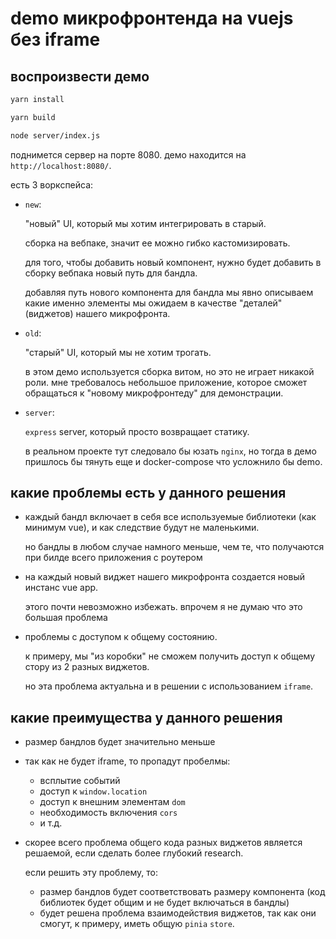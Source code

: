 # demo микрофронтенда на vuejs без iframe

## воспроизвести демо
```sh
yarn install
```
```sh
yarn build
```
```sh
node server/index.js
```
поднимется сервер на порте 8080.
демо находится на `http://localhost:8080/`.


есть 3 воркспейса:
- `new`:

  "новый" UI, который мы хотим интегрировать в старый.

  сборка на вебпаке, значит ее можно гибко кастомизировать.

  для того, чтобы добавить новый компонент, нужно будет добавить в сборку вебпака новый путь для бандла.

  добавляя путь нового компонента для бандла мы явно описываем 
  какие именно элементы мы ожидаем в качестве "деталей"(виджетов) нашего микрофронта.


- `old`:
  
  "старый" UI, который мы не хотим трогать.

  в этом демо используется сборка витом, но это не играет никакой роли.
  мне требовалось небольшое приложение, которое сможет обращаться к "новому микрофронтеду" для демонстрации.


- `server`:
  
  `express` server, который просто возвращает статику.

  в реальном проекте тут следовало бы юзать `nginx`, но тогда в демо пришлось бы тянуть еще и docker-compose
  что усложнило бы demo.


## какие проблемы есть у данного решения

- каждый бандл включает в себя все используемые библиотеки (как минимум vue),
  и как следствие будут не маленькими.

  но бандлы в любом случае намного меньше, чем те, что получаются при билде всего приложения с роутером


- на каждый новый виджет нашего микрофронта создается новый инстанс vue app.
  
  этого почти невозможно избежать.
  впрочем я не думаю что это большая проблема


- проблемы с доступом к общему состоянию.

  к примеру, мы "из коробки" не сможем получить доступ к общему стору из 2 разных виджетов.

  но эта проблема актуальна и в решении с использованием `iframe`.



## какие преимущества у данного решения

- размер бандлов будет значительно меньше

- так как не будет iframe, то пропадут пробелмы:
  - всплытие событий
  - доступ к `window.location`
  - доступ к внешним элементам `dom`
  - необходимость включения `cors`
  - и т.д.

- скорее всего проблема общего кода разных виджетов является решаемой, если сделать более глубокий research.

  если решить эту проблему, то:
  - размер бандлов будет соответствовать размеру компонента 
  (код библиотек будет общим и не будет включаться в бандлы)
  - будет решена проблема взаимодействия виджетов, так как они смогут, к примеру, иметь общую `pinia` `store`.